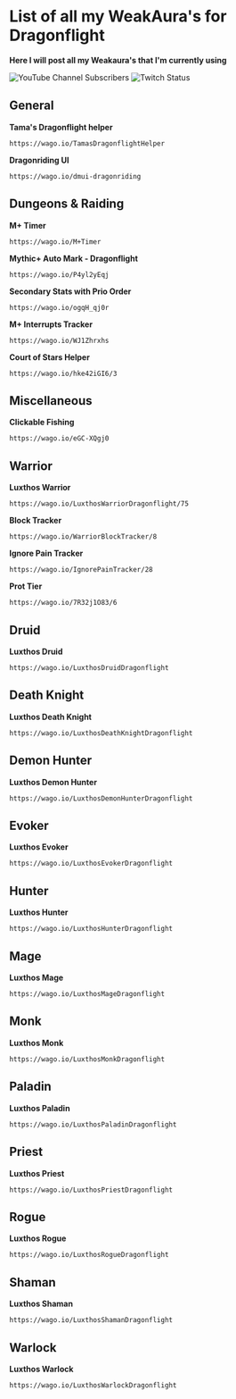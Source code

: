 # List of all my WeakAura's for Dragonflight
  **Here I will post all my Weakaura's that I'm currently using**

![YouTube Channel Subscribers](https://img.shields.io/youtube/channel/subscribers/UCY_LsfkMQS--TVMvGl90rNA?style=social)
![Twitch Status](https://img.shields.io/twitch/status/xscarlife?style=social)
## General

**Tama's Dragonflight helper**
```
https://wago.io/TamasDragonflightHelper
```

**Dragonriding UI**
```
https://wago.io/dmui-dragonriding
```

## Dungeons & Raiding
**M+ Timer**
```
https://wago.io/M+Timer
```

**Mythic+ Auto Mark - Dragonflight**
```
https://wago.io/P4yl2yEqj
```

**Secondary Stats with Prio Order**
```
https://wago.io/ogqH_qj0r
```

**M+ Interrupts Tracker**
```
https://wago.io/WJ1Zhrxhs
```

**Court of Stars Helper**
```
https://wago.io/hke42iGI6/3
```

## Miscellaneous
**Clickable Fishing**
```
https://wago.io/eGC-XQgj0
```
## Warrior
**Luxthos Warrior**
```
https://wago.io/LuxthosWarriorDragonflight/75
```

**Block Tracker**
```
https://wago.io/WarriorBlockTracker/8
```

**Ignore Pain Tracker**
```
https://wago.io/IgnorePainTracker/28
```

**Prot Tier**
```
https://wago.io/7R32j1O83/6
```

## Druid
**Luxthos Druid**
```
https://wago.io/LuxthosDruidDragonflight
```

## Death Knight
**Luxthos Death Knight**
```
https://wago.io/LuxthosDeathKnightDragonflight
```

## Demon Hunter
**Luxthos Demon Hunter**
```
https://wago.io/LuxthosDemonHunterDragonflight
```

## Evoker
**Luxthos Evoker**
```
https://wago.io/LuxthosEvokerDragonflight
```

## Hunter
**Luxthos Hunter**
```
https://wago.io/LuxthosHunterDragonflight
```

## Mage
**Luxthos Mage**
```
https://wago.io/LuxthosMageDragonflight
```

## Monk
**Luxthos Monk**
```
https://wago.io/LuxthosMonkDragonflight
```

## Paladin
**Luxthos Paladin**
```
https://wago.io/LuxthosPaladinDragonflight
```

## Priest
**Luxthos Priest**
```
https://wago.io/LuxthosPriestDragonflight
```

## Rogue
**Luxthos Rogue**
```
https://wago.io/LuxthosRogueDragonflight
```

## Shaman
**Luxthos Shaman**
```
https://wago.io/LuxthosShamanDragonflight
```

## Warlock
**Luxthos Warlock**
```
https://wago.io/LuxthosWarlockDragonflight
```
